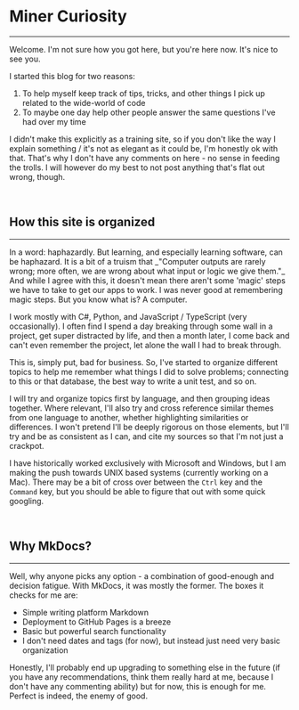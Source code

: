 # Miner Curiosity
<hr>
Welcome. I'm not sure how you got here, but you're here now. It's nice to see you.

I started this blog for two reasons:

1. To help myself keep track of tips, tricks, and other things I pick up related to the wide-world of code
2. To maybe one day help other people answer the same questions I've had over my time

I didn't make this explicitly as a training site, so if you don't like the way I explain something / it's not as elegant as it could be, I'm honestly ok with that. That's why I don't have any comments on here - no sense in feeding the trolls. I will however do my best to not post anything that's flat out wrong, though. 

<br>

## How this site is organized
<hr>
In a word: haphazardly. But learning, and especially learning software, can be haphazard. It is a bit of a truism that _"Computer outputs are rarely wrong; more often, we are wrong about what input or logic we give them."_ And while I agree with this, it doesn't mean there aren't some 'magic' steps we have to take to get our apps to work. I was never good at remembering magic steps. But you know what is? A computer.

I work mostly with C#, Python, and JavaScript / TypeScript (very occasionally). I often find I spend a day breaking through some wall in a project, get super distracted by life, and then a month later, I come back and can't even remember the project, let alone the wall I had to break through.

This is, simply put, bad for business. So, I've started to organize different topics to help me remember what things I did to solve problems; connecting to this or that database, the best way to write a unit test, and so on. 

I will try and organize topics first by language, and then grouping ideas together. Where relevant, I'll also try and cross reference similar themes from one language to another, whether highlighting similarities or differences. I won't pretend I'll be deeply rigorous on those elements, but I'll try and be as consistent as I can, and cite my sources so that I'm not just a crackpot.


I have historically worked exclusively with Microsoft and Windows, but I am making the push towards UNIX based systems (currently working on a Mac). There may be a bit of cross over between the `Ctrl` key and the `Command` key, but you should be able to figure that out with some quick googling. 

<br>

## Why MkDocs?
<hr>
Well, why anyone picks any option - a combination of good-enough and decision fatigue. With MkDocs, it was mostly the former. The boxes it checks for me are:

- Simple writing platform Markdown
- Deployment to GitHub Pages is a breeze
- Basic but powerful search functionality
- I don't need dates and tags (for now), but instead just need very basic organization

Honestly, I'll probably end up upgrading to something else in the future (if you have any recommendations, think them really hard at me, because I don't have any commenting ability) but for now, this is enough for me. Perfect is indeed, the enemy of good. 

<br>